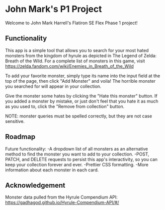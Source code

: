 # John Mark's P1 Project

Welcome to John Mark Harrell's Flatiron SE Flex Phase 1 project!

## Functionality

This app is a simple tool that allows you to search for your most hated monsters from the kingdom of hyrule as depicted in The Legend of Zelda: Breath of the Wild. For a complete list of monsters in this game, visit https://zelda.fandom.com/wiki/Enemies_in_Breath_of_the_Wild

To add your favorite monster, simply type its name into the input field at the top of the page, then click "Add Monster" and voila! The horrible monster you searched for will appear in your collection.

Give the monster some hates by clicking the "Hate this monster" button. If you added a monster by mistake, or just don't feel that you hate it as much as you used to, click the "Remove from collection" button.

NOTE: monster queries must be spelled correctly, but they are not case sensitive.

## Roadmap

Future functionality:
-A dropdown list of all monsters as an alternative method to find the monster you want to add to your collection.
-POST, PATCH, and DELETE requests to persist this app's interactivity, so you can keep your collection forever and ever.
-Prettier CSS formatting.
-More information about each monster in each card.

## Acknowledgement

Monster data pulled from the Hyrule Compendium API: https://gadhagod.github.io/Hyrule-Compendium-API/#/